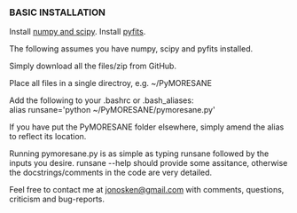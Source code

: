 ### BASIC INSTALLATION

Install [numpy and scipy](http://www.scipy.org/install.html). 
Install [pyfits](http://www.stsci.edu/institute/software_hardware/pyfits/Download).

The following assumes you have numpy, scipy and pyfits installed.

Simply download all the files/zip from GitHub.

Place all files in a single directroy, e.g. ~/PyMORESANE

Add the following to your .bashrc or .bash_aliases:  
alias runsane='python ~/PyMORESANE/pymoresane.py'

If you have put the PyMORESANE folder elsewhere, simply amend the alias to reflect its location.

Running pymoresane.py is as simple as typing runsane followed by the inputs you desire. runsane --help should provide some assitance, otherwise the docstrings/comments in the code are very detailed.

Feel free to contact me at jonosken@gmail.com with comments, questions, criticism and bug-reports. 




